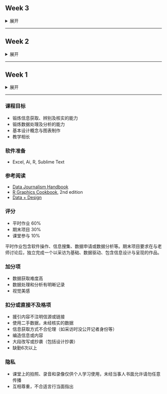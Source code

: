 ## Week 3

<details>
  <summary>展开</summary>
  
  ### 又是 Markdown
  - Markdown 诞生于2004年，由 John Gruber（在 Aaron Swartz 协助下） 创造
    - 题外话：关于 Aaron Swartz 的纪录片，[互联网之子](https://movie.douban.com/subject/25785114/ "The Internet's Own Boy")
  - 如何插入图片？如何空一行？空格有意义吗？…… 简明教程：[指令](https://commonmark.org/help/)，交互式教程（必看！）在[这里](https://commonmark.org/help/tutorial/)，可在[这个网站](https://daringfireball.net/projects/markdown/dingus)练习
  - GitHub 风味的 Markdown [说明](https://github.github.com/gfm/)
    
  ### 多看多读多听
  - **讲者**
    - Giorgia Lupi, [How we can find ourselves in data](https://www.ted.com/talks/giorgia_lupi_how_we_can_find_ourselves_in_data "TED: How we can find ourselves in data")
    - How to [Build a Connection With Your Data Through Original Visualization](https://dataviztoday.com/shownotes/28 "Dataviz Today: How to Build a Connection With Your Data Through Original Visualization")

  - **有关“量化”**
    - 你是“量化青年”吗？[1](http://www.qdaily.com/articles/31671.html "好奇心日报"), [2](http://notch.qdaily.com/mobile/posts/4878.html)
    - 不得不[被量化的运动员](http://www.qdaily.com/articles/38283.html)
  
  - **不一样的信息来源**
    - [「后续」App](https://www.weibo.com/p/1005056581210531 "「后续」微博")
    - 好奇怪 App, [好奇心日报](http://www.qdaily.com/articles/64091.html)
    - 端传媒 [Initium Media](https://theinitium.com/)
    - [Matters 社区](https://matters.news/)
  
  - **可视化案例**
    - [The Pudding](https://pudding.cool/)
    - *The Economist*, [Graphic Detail](https://www.economist.com/graphic-detail/)
    - FlowingData <http:www.flowingdata.com>
    - Reddit 话题 [dataisbeautiful](https://www.reddit.com/r/dataisbeautiful/)
    - Data Visualization Society, [资源](https://www.datavisualizationsociety.com/ "Data Visualization Society"), [文章](https://medium.com/nightingale "Medium articles")
    
    - **音乐**
      * Doodle Chaos [Youtube 主页](https://www.youtube.com/user/DoodleChaos/videos "Doodle Chaos")
      * Nicholas Rougeux [Youtube 主页](https://www.youtube.com/channel/UCRQH9-hWxELNCv47z2O5nfg), 作品之一[卡农](https://www.youtube.com/watch?v=DxkpN4PUOzA)
      * Giant Steps [爵士名曲“巨人脚步”可视化](https://www.youtube.com/watch?v=rh6WTAHKYTc&list=WL&index=4&t=0s)
      
    - **情感**
      * Louise Ma, [What Love Looks Like](https://vimeo.com/70813009 "What love looks like"), [See by Touch](https://love.seebytouch.com/archive/filter-by/photo/tagged/love "Louise Ma, seebytouch.com")
      * Lam Thuy Vo, [Quantified Breakup](https://quantifiedbreakup.tumblr.com/page/2 "Quantified Breakup") 
      * Nicholas Felton, 个人数据可视化“鼻祖” annual [personal reports 2005-2014](http://feltron.com/index.html)
  
  - **数据集**
    - Data is Plural [邮件订阅](https://tinyletter.com/data-is-plural/archive)
    - Kaggle [数据集](https://www.kaggle.com/datasets)
    - Reddit Data Challenge
    
  - **数据新闻[公开课](https://journalismcourses.org/DATA0819.html)**  
Data Journalism and Visualization with Free Tools (10.14 - 11.24)

  **作业（`10月15日中午前`提交）**
  1. 用不同的可视化工具呈现同一个数据集
  
  - 调研目前免费的可视化图表工具（国内外都得有，在线离线、交互静态都行）
  - 在 [Kaggle](https://www.kaggle.com/datasets) 选择一个公开数据集（可以只截取部分数据）
  - 用你调研的图表工具（不少于3种）呈现上面选取的数据
  - 在 markdown 里列出所选数据集、使用的工具及呈现，并附上使用体会
    
  2. 之前提交不规范，或还没掌握 markdown 基础的同学，修改已提交作业的 markdown 文档
  3. **按个人需求和计划**，消化本周所列的链接内容，并注册[公开课](https://journalismcourses.org/DATA0819.html)学习

</details>

* * *

## Week 2
<details>
  <summary>展开</summary>
  
  ### 数据的类型
  - 定类/名义（nominal/categorical/set of characters）：描述特征，不具有数值意义。如名字、性别、民族、车辆品牌、地点
  - 定序（ordinal/sequence）：分类和排序都有意义。如教育水平、问卷中的偏好程度等
  - 定距（interval）：没有绝对0点，数值间距相等，互相可以加减，但乘法无意义。如摄氏度、IQ
  - 定比（ratio）：有绝对0点（true/meaningful zero point），一个值是另一个值的倍数或比率，可计算差、中位数、均值等。如质量、高度、速度
  - 离散（discrete）：整数
  - 连续（continuous）：小数点位数没有限制
  
  ### 数据录入（课堂练习1）
  - “列”对应变量，“行”对应信息录入（columns for variables & rows for observations）
  - 每一格应该只对应单一信息
  - 命名时避免数值、空格和特殊字符，数值单位需指明
  - “0”和“空白”的差异（0是数值，空白是null）
    ![ways to input null data](null.png)
  - 数据核验
  - 输出时应导出为csv等通用格式
  - 输出时应附上元数据（metadata: data about data）
  
  ### The Eyeball Test（课堂练习2）
  - 提问：5W & H
  - command+箭头
  - 每一列记录的是什么信息？数据单位是什么？数据类型是什么？
  - 每份数据应该有一个说明和元数据，找出数据背后的上下文
  - 字符是英文还是中文，输入时有空格吗，有空白数据吗
  - 练习2：2017年蔬菜产量最高的10个国家是？（数据：[联合国粮农组织](http://www.fao.org/faostat/zh/?#data)）
  
  ### 数据处理
  - csv导入，文档编码与乱码 (tsv, fixed width)
  - 冻结首排，开启过滤功能
  - 排序(sorting)
  - 过滤(filtering)
  - 公式([functions][阅读5])
    - sum(), average(), median()
    - upper(), lower(), proper()
    - concatenate(), trim()
    - left(), right()
  - 数据透视表（pivot tables）
  - Excel bugs：[行数](https://blog.csdn.net/zhongguomao/article/details/77737800),[日期](https://www.cnblogs.com/guogangj/p/9419453.html)
  
  ### Tips
  - 保存、保存、保存
  - 记录每一步操作
  - 数据备份，不更改原始数据（raw data）
  - 如果已经有了机构的分析，依然要做完你自己的分析来核实
  - 了解你的数据后再动手
  - 和同仁交叉核对
  - 如果条件允许，去实地调查数据是如何被收集及记录的
  
  **作业（`10月9日前`提交）**
  1. 搜索并阅读《上海市公共数据开放暂行办法》
  2. 搜索并回答：我国还有哪些关于公共数据开放的条例或法规？国内外有哪些政府开放数据平台？（markdown文档，列出信源和链接，包括👆🏻上海这个）
  3. 在国家统计局[数据库](http://data.stats.gov.cn/index.htm)找到全国GDP数据，回答：2012-2018年各季度GDP增速（列出选取的统计指标、数据页面、计算步骤及答案）
  4. 阅读👇🏻
  
  **阅读**
  1. 高敏雪，[《什么是政府统计》](https://cosx.org/2019/08/what-is-gov-stats/)
  2. 任怡萌，[《电子表格中的数据整理》](https://cosx.org/2018/07/data-organization-in-spreadsheets/)
  3. Hadley Wickham, [_Tidy Data_](https://www.jstatsoft.org/article/view/v059i10)
  4. Ethan P. White, [_Nine simple ways to make it easier to (re)use your data_](https://peerj.com/preprints/7/)
  5. Microsoft, [_Top ten ways to clean your data_](https://support.office.com/en-us/article/Top-ten-ways-to-clean-your-data-2844b620-677c-47a7-ac3e-c2e157d1db19)

  [阅读5]: https://support.office.com/en-us/article/Top-ten-ways-to-clean-your-data-2844b620-677c-47a7-ac3e-c2e157d1db19 "Top ten ways to clean your data"

</details>

* * *

## Week 1

<details>
  <summary>展开</summary>
  
  - 对数据的“背景调查”：Who, What, When, Where, Why, How?
    - 不管发布机构有多权威，数据都是可质疑的
    - 人工会不同程度地参与数据整合过程，难免偏差与错误：To err is human.
    - 永远检查数据集的元数据（Metadata）
  - 个人数据的价值：[Dear Data](https://www.dear-data.com/theproject "Dear Data")
  - GitHub 及 Markdown
    - GitHub Pages 主题选择：[https://pages.github.com/themes/](https://pages.github.com/themes/)
    - Markdown Cheatsheet：[https://github.com/adam-p/markdown-here/wiki/Markdown-Cheatsheet](https://github.com/adam-p/markdown-here/wiki/Markdown-Cheatsheet)
  - Markdown 教程：[https://www.markdowntutorial.com/](https://www.markdowntutorial.com/)

  **作业（`9月30日前`提交）**
  1. 收集某个主题的个人数据，不限时间，规整为数据集
  2. 参考 Dear Data 的表现方式，拓展想象力
  3. 以手绘的形式呈现第一步收集的数据（无所谓美感，能展现想法为主），纸张大小 ≥ 明信片
  4. 以 markdown 文档形式记录自己的上述过程操作或感想
  5. 在同一个 markdown 文档里回答：你认为日常生活中哪些数据是被搜集的？被谁搜集了？

</details>

* * *
 
### 课程目标
- 锻炼信息获取、辨别及核实的能力
- 锻炼数据处理及分析的能力
- 基本设计概念与图表制作
- 教学相长

### 软件准备
- Excel, Ai, R, Sublime Text

### 参考阅读
- [Data Journalism Handbook](https://datajournalism.com/read/handbook/two "Data Journalism Handbook")
- [R Graphics Cookbook](https://r-graphics.org/ "R Graphics Cookbook"), 2nd edition
- [Data + Design](http://orm-atlas2-prod.s3.amazonaws.com/pdf/13a07b19e01a397d8855c0463d52f454.pdf "Data + Design")

### 评分
- 平时作业 60%
- 期末项目 30%
- 课堂参与 10%

平时作业包含软件操作、信息搜集、数据申请或数据分析等。期末项目要求在与老师讨论后，独立完成一个以采访为基础、数据驱动、包含信息设计与呈现的作品。

### 加分项
- 数据获取难度高
- 数据处理和分析有明晰记录
- 视觉美感

### 扣分或直接不及格项
- 援引内容不注明信源或链接
- 使用二手数据，未经核实的数据
- 信息获取方式不合伦理（如采访时没公开记者身份等）
- 编造信息或内容
- 大段改写或抄袭（包括设计抄袭）
- 缺勤6次以上

### 隐私
- 课堂上的拍照、录音和录像仅供个人学习使用，未经当事人书面允许请勿任意传播
- 互相尊重，不合适言行当面指出
